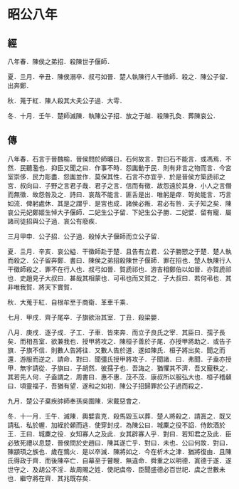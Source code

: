 # 昭公八年
## 經

八年春．陳侯之弟招．殺陳世子偃師．

夏．亖月．辛丑．陳侯溺卒．叔弓如晉．楚人執陳行人干徵師．殺之．陳公子留．出奔鄭．

秋．蒐于紅．陳人殺其大夫公子過．大雩．

冬．十月．壬午．楚師滅陳．執陳公子招．放之于越．殺陳孔奐．葬陳哀公．

## 傳

八年春．石言于晉魏榆．晉侯問於師曠曰．石何故言．對曰石不能言．或馮焉．不然．民聽濫也．抑臣又聞之曰．作事不時．怨讟動于民．則有非言之物而言．今宮室崇侈．民力彫盡．怨讟並作．莫保其性．石言不亦宜乎．於是晉侯方築虒祁之宮．叔向曰．子野之言君子哉．君子之言．信而有徵．故怨遠於其身．小人之言僭而無徵．故怨咎及之．詩曰．哀哉不能言．匪舌是出．唯躬是瘁．哿矣能言．巧言如流．俾躬處休．其是之謂乎．是宮也成．諸侯必叛．君必有咎．夫子知之矣．陳哀公元妃鄭姬生悼大子偃師．二妃生公子留．下妃生公子勝．二妃嬖．留有寵．屬諸司徒招與公子過．哀公有廢疾．

三月甲申．公子招．公子過．殺悼大子偃師而立公子留．

夏．亖月．辛亥．哀公縊．干徵師赴于楚．且告有立君．公子勝愬之于楚．楚人執而殺之．公子留奔鄭．書曰．陳侯之弟招殺陳世子偃師．罪在招也．楚人執陳行人干徵師殺之．罪不在行人也．叔弓如晉．賀虒祁也．游吉相鄭伯以如晉．亦賀虒祁也．史趙見子大叔曰．甚哉其相蒙也．可弔也而又賀之．子大叔曰．若何弔也．其非唯我賀．將天下實賀．

秋．大蒐于紅．自根牟至于商衛．革車千乘．

七月．甲戌．齊子尾卒．子旗欲治其室．丁丑．殺梁嬰．

八月．庚戌．逐子成．子工．子車．皆來奔．而立子良氏之宰．其臣曰．孺子長矣．而相吾室．欲兼我也．授甲將攻之．陳桓子善於子尾．亦授甲將助之．或告子旗．子旗不信．則數人告將往．又數人告於道．遂如陳氏．桓子將出矣．聞之而還．游服而逆之．請命．對曰．聞彊氏授甲將攻子．子聞諸．曰．弗聞．子盍亦授甲．無宇請從．子旗曰．子胡然．彼孺子也．吾誨之．猶懼其不濟．吾又寵秩之．其若先人何．子盍謂之．周書曰．惠不惠．茂不茂．康叔所以服弘大也．桓子稽顙曰．頃靈福子．吾猶有望．遂和之如初．陳公子招歸罪於公子過而殺之．

九月．楚公子棄疾帥師奉孫吳圍陳．宋戴惡會之．

冬．十一月．壬午．滅陳．輿嬖袁克．殺馬毀玉以葬．楚人將殺之．請寘之．既又請私．私於幄．加絰於顙而逃．使穿封戌．為陳公曰．城麇之役不諂．侍飲酒於王．王曰．城麇之役．女知寡人之及此．女其辟寡人乎．對曰．若知君之及此．臣必致死禮以息楚．晉侯問於史趙曰．陳其遂亡乎．對曰．未也．公曰何故．對曰．陳顓頊之族也．歲在鶉火．是以卒滅．陳將如之．今在析木之津．猶將復由．且陳氏得政于齊．而後陳卒亡．自幕至于瞽瞍．無違命．舜重之以明德．寘德于遂．遂世守之．及胡公不淫．故周賜之姓．使祀虞帝．臣聞盛德必百世祀．虞之世數未也．繼守將在齊．其兆既存矣．

